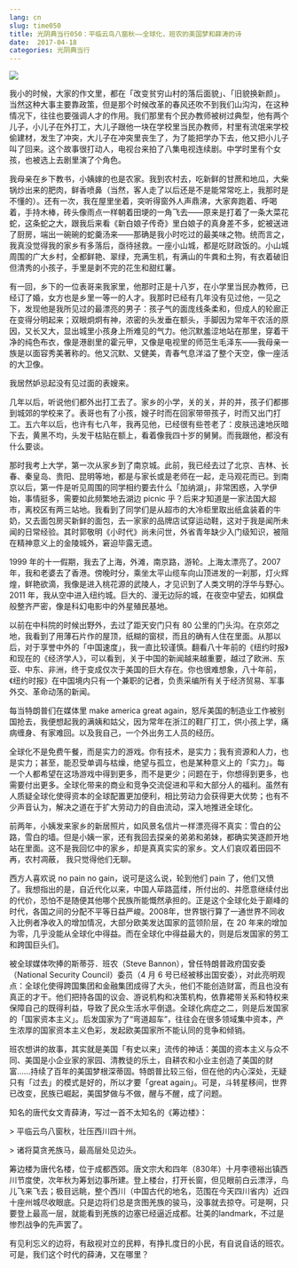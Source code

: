 ```yaml
---
lang: cn
slug: time050
title: 光阴典当行050：平临云鸟八窗秋——全球化，班农的美国梦和薛涛的诗
date:  2017-04-18
categories: 光阴典当行
---
```

![](http://oouh9u8nz.bkt.gdipper.com/time050.jpg)

我小的时候，大家的作文里，都在「改变贫穷山村的落后面貌」、「旧貌换新颜」。当然这种大事主要靠政策，但是那个时候改革的春风还吹不到我们山沟沟，在这种情况下，往往也要强调人才的作用。我们那里有个民办教师被树过典型，他有两个儿子，小儿子在外打工，大儿子跟他一块在学校里当民办教师，村里有流氓来学校偷建材，发生了冲突，大儿子在冲突里丧生了，为了能把学办下去，他又把小儿子叫了回来。这个故事很打动人，电视台来拍了八集电视连续剧。中学时里有个女孩，也被选上去剧里演了个角色。

我母亲在乡下教书，小姨嫁的也是农家。我到农村去，吃新鲜的甘蔗和地瓜，大柴锅炒出来的肥肉，鲜香喷鼻（当然，客人走了以后还是不是能常常吃上，我那时是不懂的）。还有一次，我在屋里坐着，突听得窗外人声鼎沸，大家奔跑着、呼喝着，手持木棒，砖头像雨点一样朝着田埂的一角飞去——原来是打着了一条大菜花蛇，这条蛇之大，跟我后来看《新白娘子传奇》里白娘子的真身差不多，蛇被送进了厨房，端出一碗碗的蛇羹汤来——那确是我小时吃过的最美味之物。统而言之，我真没觉得我的家乡有多落后，亟待拯救。一座小山城，都是吃财政饭的。小山城周围的广大乡村，全都鲜艳、翠绿，充满生机，有满山的牛粪和土狗，有衣着破旧但清秀的小孩子，手里是剥不完的花生和甜红薯。

有一回，乡下的一位表哥来我家里，他那时正是十八岁，在小学里当民办教师，已经订了婚，女方也是乡里一等一的人才。我那时已经有几年没有见过他，一见之下，发现他是我所见过的最漂亮的男子：孩子气的面庞线条柔和，但成人的轮廊正在变得分明起来；双眼炯炯有神，浓密的头发垂在额头，手脚因为常年干农活的原因，又长又大，显出城里小孩身上所难见的气力。他沉默羞涩地站在那里，穿着干净的纯色布衣，像是港剧里的霍元甲，又像是电视里的师范生毛泽东——我母亲一族是以面容秀美著称的。他又沉默、又健美，青春气息洋溢了整个天空，像一座活的大卫像。

我居然妒忌起没有见过面的表嫂来。

几年以后，听说他们都外出打工去了。家乡的小学，关的关，并的并，孩子们都挪到城郊的学校来了。表哥也有了小孩，嫂子时而在回家带带孩子，时而又出门打工。五六年以后，也许有七八年，我再见他，已经很有些苍老了：皮肤迅速地灰暗下去，黄黑不均，头发干枯贴在额上，看着像我四十岁的舅舅。而我跟他，都没有什么要谈。

那时我考上大学，第一次从家乡到了南京城。此前，我已经去过了北京、吉林、长春、秦皇岛、贵阳、昆明等地，都是与家长或是老师在一起，走马观花而已。到南京以后，第一件是听见周围的同学相约要去什么「加纳湖」，非常困惑，入学伊始，事情挺多，需要如此频繁地去湖边 picnic 乎？后来才知道是一家法国大超市，离校区有两三站地。我看到了同学们是从超市的大冷柜里取出纸盒装着的牛奶，又去面包房买新鲜的面包，去一家家的品牌店试穿运动鞋，这对于我是闻所未闻的日常经验。其时郭敬明《小时代》尚未问世，外省青年缺少入门级知识，被阻在精神意义上的金陵城外，窘迫毕露无遗。

1999 年的十一假期，我去了上海，外滩，南京路，游轮。上海太漂亮了。2007 年，我和老婆去了香港。傍晚时分，乘坐太平山缆车向山顶进发的一刹那，灯火辉煌，鲜艳欲滴，我像是进入桃花源的武陵人，才见识到了人类文明的浮华与野心。2011 年，我从空中进入纽约城。巨大的、漫无边际的城，在夜空中望去，如棋盘般整齐严密，像是科幻电影中的外星殖民基地。

以前在中科院的时候出野外，去过了距天安门只有 80 公里的门头沟。在京郊之地，我看到了用薄石片作的屋顶，纸糊的窗棂，而且的确有人住在里面。从那以后，对于享誉中外的「中国速度」，我一直比较谨慎。翻看八十年前的《纽约时报》和现在的《经济学人》，可以看到，关于中国的新闻越来越重要，越过了欧洲、东亚、中东、非洲，终于变成仅次于美国的巨大存在。你也很难想象，八十年前，《纽约时报》在中国境内只有一个兼职的记者，负责采编所有关于经济贸易、军事外交、革命动荡的新闻。

每当特朗普们在媒体里 make america great again，怒斥美国的制造业工作被别国抢去，我便想起我的满姨和姑父，因为常年在浙江的鞋厂打工，供小孩上学，痛病缠身、有家难回。以及我自己，一个外出务工人员的经历。

全球化不是免费午餐，而是实力的游戏。你有技术，是实力；我有资源和人力，也是实力；甚至，能忍受单调与枯燥，绝望与孤立，也是某种意义上的「实力」。每一个人都希望在这场游戏中得到更多，而不是更少；问题在于，你想得到更多，也需要付出更多。全球化带来的商业和竞争交流促进和平和大部分人的福利。虽然有人质疑全球化使得资本的全球配置更加便利，相比劳动力会获得更大优势；也有不少声音认为，解决之道在于扩大劳动力的自由流动，深入地推进全球化。

前两年，小姨发来家乡的新居照片，如风景名信片一样漂亮得不真实：雪白的公路，雪白的墙。但是小姨一家，还有我回去探亲的弟弟和弟妹，都确实笑逐颜开地站在里面。这不是我回忆中的家乡，却是真真实实的家乡。文人们哀叹着田园不再，农村凋蔽， 我只觉得他们无聊。

西方人喜欢说 no pain no gain，说可是这么说，轮到他们 pain 了，他们又愤了。我想指出的是，自近代化以来，中国人荜路蓝缕，所付出的、并愿意继续付出的代价，恐怕不是随便其他哪个民族所能慨然承担的。正是这个全球化处于巅峰的时代，各国之间的分配不平等日益严峻。2008年，世界银行算了一通世界不同收入比例者净收入的增加情况，大部分欧美发达国家的蓝领阶层，在 20 年来的增加为零，几乎没能从全球化中得益。而在全球化中得益最大的，则是后发国家的劳工和跨国巨头们。

被全球媒体吹捧的斯蒂芬．班农（Steve Bannon），曾任特朗普政府国安委（National Security Council）委员（4 月 6 号已经被移出国安委），对此亮明观点：全球化使得跨国集团和金融集团成得了大头，他们不能创造财富，而且也没有真正的才干。他们把持各国的议会、游说机构和决策机构，依靠裙带关系和特权来保障自己的既得利益，导致了民众生活水平倒退。全球化病症之二，则是后发国家的「国家资本主义」。后发国家为了“弯道超车”，往往会在很多领域集中资本，产生浓厚的国家资本主义色彩，发起欧美国家所不能认同的竞争和倾销。

班农想讲的故事，其实就是美国「有史以来」流传的神话：美国的资本主义与众不同、美国是小企业家的家园、清教徒的乐土，自耕农和小业主创造了美国的财富……持续了百年的美国梦根深蒂固。特朗普比较三俗，但在他的内心深处，无疑只有「过去」的模式是好的，所以才要「great again」。可是，斗转星移间，世界已改变，民族已崛起，美国梦做与不做，醒与不醒，成了问题。

知名的唐代女文青薛涛，写过一首不太知名的《筹边楼》：

&gt; 平临云鸟八窗秋，壮压西川四十州。

&gt; 诸将莫贪羌族马，最高层处见边头。

筹边楼为唐代名楼，位于成都西郊。唐文宗大和四年（830年）十月李德裕出镇西川节度使，次年秋为筹划边事所建。登上楼台，打开长窗，但见眼前白云漂浮，鸟儿飞来飞去；极目远眺，整个西川（中国古代的地名，范围在今天四川省内）近四十座州城尽收眼底。只是边将们总是贪图羌族的骏马，没事就去掠夺。可是啊，只要登上最高一层，就能看到羌族的边塞已经逼近成都。壮美的landmark，不过是惨烈战争的先声罢了。

有见利忘义的边将，有敌视对立的民粹，有挣扎度日的小民，有自说自话的班农。可是，我们这个时代的薛涛，又在哪里？


